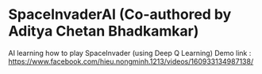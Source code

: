 # SpaceInvaderAI (Co-authored by Aditya Chetan Bhadkamkar)
AI learning how to play SpaceInvader (using Deep Q Learning)
Demo link : https://www.facebook.com/hieu.nongminh.1213/videos/160933134987138/
